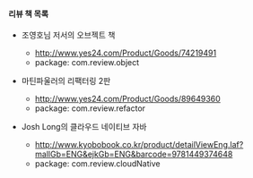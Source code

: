 #### 리뷰 책 목록
- 조영호님 저서의 오브젝트 책
  - http://www.yes24.com/Product/Goods/74219491
  - package: com.review.object

- 마틴파울러의 리팩터링 2판
  - http://www.yes24.com/Product/Goods/89649360
  - package: com.review.refactor

- Josh Long의 클라우드 네이티브 자바
  - http://www.kyobobook.co.kr/product/detailViewEng.laf?mallGb=ENG&ejkGb=ENG&barcode=9781449374648
  - package: com.review.cloudNative

